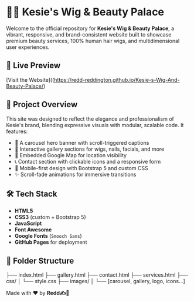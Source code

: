 # 💇‍♀️ Kesie's Wig & Beauty Palace

Welcome to the official repository for **Kesie's Wig & Beauty Palace**, a vibrant, responsive, and brand-consistent website built to showcase premium beauty services, 100% human hair wigs, and multidimensional user experiences.

## 🌟 Live Preview
[Visit the Website]((https://redd-reddington.github.io/Kesie-s-Wig-And-Beauty-Palace/)

## 🧠 Project Overview

This site was designed to reflect the elegance and professionalism of Kesie's brand, blending expressive visuals with modular, scalable code. It features:

- 🎨 A carousel hero banner with scroll-triggered captions
- 💅 Interactive gallery sections for wigs, nails, facials, and more
- 📍 Embedded Google Map for location visibility
- 📞 Contact section with clickable icons and a responsive form
- 📱 Mobile-first design with Bootstrap 5 and custom CSS
- ✨ Scroll-fade animations for immersive transitions

## 🛠️ Tech Stack

- **HTML5**
- **CSS3** (custom + Bootstrap 5)
- **JavaScript**
- **Font Awesome**
- **Google Fonts** (`Smooch Sans`)
- **GitHub Pages** for deployment

## 📁 Folder Structure

├── index.html
├── gallery.html 
├── contact.html 
├── services.html 
├── css/ 
│ └── style.css 
├── images/ 
│ └── [carousel, gallery, logo, icons...]

Made with ❤️ by **Redd✍️🔴**
